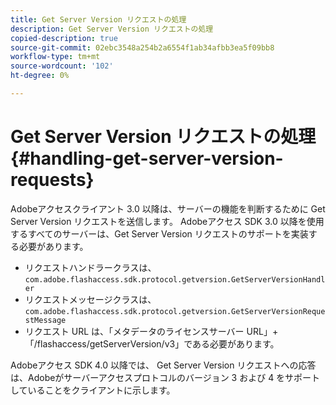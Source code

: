```yaml
---
title: Get Server Version リクエストの処理
description: Get Server Version リクエストの処理
copied-description: true
source-git-commit: 02ebc3548a254b2a6554f1ab34afbb3ea5f09bb8
workflow-type: tm+mt
source-wordcount: '102'
ht-degree: 0%

---
```


# Get Server Version リクエストの処理{#handling-get-server-version-requests}

Adobeアクセスクライアント 3.0 以降は、サーバーの機能を判断するために Get Server Version リクエストを送信します。 Adobeアクセス SDK 3.0 以降を使用するすべてのサーバーは、Get Server Version リクエストのサポートを実装する必要があります。

* リクエストハンドラークラスは、 `com.adobe.flashaccess.sdk.protocol.getversion.GetServerVersionHandler`
* リクエストメッセージクラスは、 `com.adobe.flashaccess.sdk.protocol.getversion.GetServerVersionRequestMessage`
* リクエスト URL は、「メタデータのライセンスサーバー URL」+「/flashaccess/getServerVersion/v3」である必要があります。

Adobeアクセス SDK 4.0 以降では、 Get Server Version リクエストへの応答は、Adobeがサーバーアクセスプロトコルのバージョン 3 および 4 をサポートしていることをクライアントに示します。

